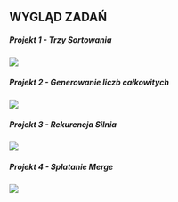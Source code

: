 ## WYGLĄD ZADAŃ

##### Projekt 1 - Trzy Sortowania
<img src="Projekt 1 - Trzy Sortownia.jpg"/>

##### Projekt 2 - Generowanie liczb całkowitych
<img src="Projekt 2 - Generowanie liczb całkowitych.jpg"/>

##### Projekt 3 - Rekurencja Silnia
<img src="Projekt 3 - Rekurencja Silnia.jpg"/>

##### Projekt 4 - Splatanie Merge
<img src="Projekt 4 - Splatanie Merge.jpg"/>

